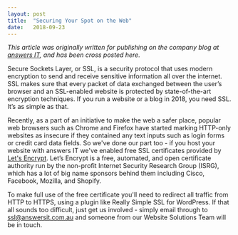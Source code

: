 ```yaml
---
layout: post
title:  "Securing Your Spot on the Web"
date:   2018-09-23
---
```

*This article was originally written for publishing on the company blog at [answers IT](https://answersit.com.au), and has been cross posted here.*

Secure Sockets Layer, or SSL, is a security protocol that uses modern encryption to send and receive sensitive information all over the internet. SSL makes sure that every packet of data exchanged between the user’s browser and an SSL-enabled website is protected by state-of-the-art encryption techniques. If you run a website or a blog in 2018, you need SSL. It’s as simple as that.

Recently, as a part of an initiative to make the web a safer place, popular web browsers such as Chrome and Firefox have started marking HTTP-only websites as insecure if they contained any text inputs such as login forms or credit card data fields. So we've done our part too - if you host your website with answers IT we've enabled free SSL certificates provided by [Let's Encrypt](https://letsencrypt.org/). Let’s Encrypt is a free, automated, and open certificate authority run by the non-profit Internet Security Research Group (ISRG), which has a lot of big name sponsors behind them including Cisco, Facebook, Mozilla, and Shopify.

To make full use of the free certificate you'll need to redirect all traffic from HTTP to HTTPS, using a plugin like Really Simple SSL for WordPress. If that all sounds too difficult, just get us involved - simply email through to ssl@answersit.com.au and someone from our Website Solutions Team will be in touch.
